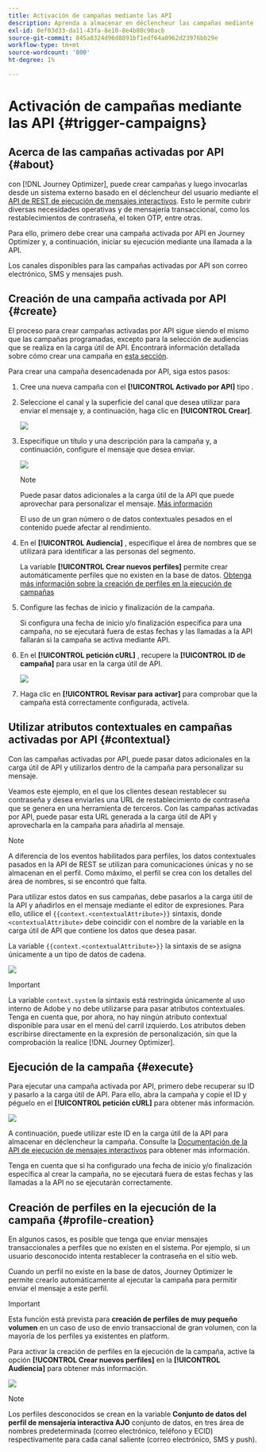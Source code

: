 ```yaml
---
title: Activación de campañas mediante las API
description: Aprenda a almacenar en déclencheur las campañas mediante [!DNL Journey Optimizer] API
exl-id: 0ef03d33-da11-43fa-8e10-8e4b80c90acb
source-git-commit: 845a8324d96d8891bf1edf64a0962d23976bb29e
workflow-type: tm+mt
source-wordcount: '800'
ht-degree: 1%

---
```


# Activación de campañas mediante las API {#trigger-campaigns}

## Acerca de las campañas activadas por API {#about}

con [!DNL Journey Optimizer], puede crear campañas y luego invocarlas desde un sistema externo basado en el déclencheur del usuario mediante el [API de REST de ejecución de mensajes interactivos](https://developer.adobe.com/journey-optimizer-apis/references/messaging/#tag/execution). Esto le permite cubrir diversas necesidades operativas y de mensajería transaccional, como los restablecimientos de contraseña, el token OTP, entre otras.

Para ello, primero debe crear una campaña activada por API en Journey Optimizer y, a continuación, iniciar su ejecución mediante una llamada a la API.

Los canales disponibles para las campañas activadas por API son correo electrónico, SMS y mensajes push.

## Creación de una campaña activada por API {#create}

El proceso para crear campañas activadas por API sigue siendo el mismo que las campañas programadas, excepto para la selección de audiencias que se realiza en la carga útil de API. Encontrará información detallada sobre cómo crear una campaña en [esta sección](create-campaign.md).

Para crear una campaña desencadenada por API, siga estos pasos:

1. Cree una nueva campaña con el **[!UICONTROL Activado por API]** tipo .

1. Seleccione el canal y la superficie del canal que desea utilizar para enviar el mensaje y, a continuación, haga clic en **[!UICONTROL Crear]**.

   ![](assets/api-triggered-type.png)

1. Especifique un título y una descripción para la campaña y, a continuación, configure el mensaje que desea enviar.

   ![](assets/api-triggered-properties.png)

   >[!NOTE]
   >
   >Puede pasar datos adicionales a la carga útil de la API que puede aprovechar para personalizar el mensaje. [Más información](#contextual)
   >
   >El uso de un gran número o de datos contextuales pesados en el contenido puede afectar al rendimiento.

1. En el **[!UICONTROL Audiencia]** , especifique el área de nombres que se utilizará para identificar a las personas del segmento.

   La variable **[!UICONTROL Crear nuevos perfiles]** permite crear automáticamente perfiles que no existen en la base de datos. [Obtenga más información sobre la creación de perfiles en la ejecución de campañas](#profile-creation)

1. Configure las fechas de inicio y finalización de la campaña.

   Si configura una fecha de inicio y/o finalización específica para una campaña, no se ejecutará fuera de estas fechas y las llamadas a la API fallarán si la campaña se activa mediante API.

1. En el **[!UICONTROL petición cURL]** , recupere la **[!UICONTROL ID de campaña]** para usar en la carga útil de API.

   ![](assets/api-triggered-curl.png)

1. Haga clic en **[!UICONTROL Revisar para activar]** para comprobar que la campaña está correctamente configurada, actívela.

## Utilizar atributos contextuales en campañas activadas por API {#contextual}

Con las campañas activadas por API, puede pasar datos adicionales en la carga útil de API y utilizarlos dentro de la campaña para personalizar su mensaje.

Veamos este ejemplo, en el que los clientes desean restablecer su contraseña y desea enviarles una URL de restablecimiento de contraseña que se genera en una herramienta de terceros. Con las campañas activadas por API, puede pasar esta URL generada a la carga útil de API y aprovecharla en la campaña para añadirla al mensaje.

>[!NOTE]
>
>A diferencia de los eventos habilitados para perfiles, los datos contextuales pasados en la API de REST se utilizan para comunicaciones únicas y no se almacenan en el perfil. Como máximo, el perfil se crea con los detalles del área de nombres, si se encontró que falta.

Para utilizar estos datos en sus campañas, debe pasarlos a la carga útil de la API y añadirlos en el mensaje mediante el editor de expresiones. Para ello, utilice el `{{context.<contextualAttribute>}}` sintaxis, donde `<contextualAttribute>` debe coincidir con el nombre de la variable en la carga útil de API que contiene los datos que desea pasar.

La variable `{{context.<contextualAttribute>}}` la sintaxis de se asigna únicamente a un tipo de datos de cadena.

![](assets/api-triggered-context.png)

>[!IMPORTANT]
>
>La variable `context.system` la sintaxis está restringida únicamente al uso interno de Adobe y no debe utilizarse para pasar atributos contextuales.
Tenga en cuenta que, por ahora, no hay ningún atributo contextual disponible para usar en el menú del carril izquierdo. Los atributos deben escribirse directamente en la expresión de personalización, sin que la comprobación la realice [!DNL Journey Optimizer].

## Ejecución de la campaña {#execute}

Para ejecutar una campaña activada por API, primero debe recuperar su ID y pasarlo a la carga útil de API. Para ello, abra la campaña y copie el ID y péguelo en el **[!UICONTROL petición cURL]** para obtener más información.

![](assets/api-triggered-id.png)

A continuación, puede utilizar este ID en la carga útil de la API para almacenar en déclencheur la campaña. Consulte la [Documentación de la API de ejecución de mensajes interactivos](https://developer.adobe.com/journey-optimizer-apis/references/messaging/#tag/execution) para obtener más información.

Tenga en cuenta que si ha configurado una fecha de inicio y/o finalización específica al crear la campaña, no se ejecutará fuera de estas fechas y las llamadas a la API no se ejecutarán correctamente.

## Creación de perfiles en la ejecución de la campaña {#profile-creation}

En algunos casos, es posible que tenga que enviar mensajes transaccionales a perfiles que no existen en el sistema. Por ejemplo, si un usuario desconocido intenta restablecer la contraseña en el sitio web.

Cuando un perfil no existe en la base de datos, Journey Optimizer le permite crearlo automáticamente al ejecutar la campaña para permitir enviar el mensaje a este perfil.

>[!IMPORTANT]
>
>Esta función está prevista para **creación de perfiles de muy pequeño volumen** en un caso de uso de envío transaccional de gran volumen, con la mayoría de los perfiles ya existentes en platform.

Para activar la creación de perfiles en la ejecución de la campaña, active la opción **[!UCONTROL Crear nuevos perfiles]** en la **[!UICONTROL Audiencia]** para obtener más información.

![](assets/api-triggered-create-profile.png)

>[!NOTE]
>
>Los perfiles desconocidos se crean en la variable **Conjunto de datos del perfil de mensajería interactiva AJO** conjunto de datos, en tres área de nombres predeterminada (correo electrónico, teléfono y ECID) respectivamente para cada canal saliente (correo electrónico, SMS y push).
